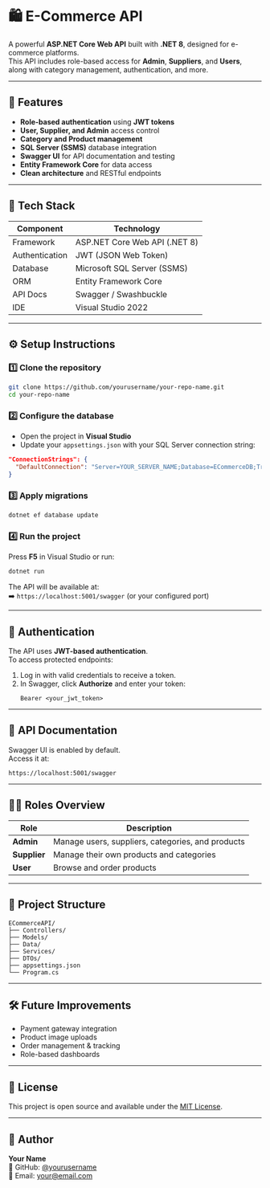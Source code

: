 # 🛍️ E-Commerce API

A powerful **ASP.NET Core Web API** built with **.NET 8**, designed for e-commerce platforms.  
This API includes role-based access for **Admin**, **Suppliers**, and **Users**, along with category management, authentication, and more.

---

## 🚀 Features

- **Role-based authentication** using **JWT tokens**
- **User, Supplier, and Admin** access control
- **Category and Product management**
- **SQL Server (SSMS)** database integration
- **Swagger UI** for API documentation and testing
- **Entity Framework Core** for data access
- **Clean architecture** and RESTful endpoints

---

## 🧱 Tech Stack

| Component | Technology |
|------------|-------------|
| Framework | ASP.NET Core Web API (.NET 8) |
| Authentication | JWT (JSON Web Token) |
| Database | Microsoft SQL Server (SSMS) |
| ORM | Entity Framework Core |
| API Docs | Swagger / Swashbuckle |
| IDE | Visual Studio 2022 |

---

## ⚙️ Setup Instructions

### 1️⃣ Clone the repository
```bash
git clone https://github.com/yourusername/your-repo-name.git
cd your-repo-name
```

### 2️⃣ Configure the database
- Open the project in **Visual Studio**  
- Update your `appsettings.json` with your SQL Server connection string:
```json
"ConnectionStrings": {
  "DefaultConnection": "Server=YOUR_SERVER_NAME;Database=ECommerceDB;Trusted_Connection=True;MultipleActiveResultSets=true"
}
```

### 3️⃣ Apply migrations
```bash
dotnet ef database update
```

### 4️⃣ Run the project
Press **F5** in Visual Studio or run:
```bash
dotnet run
```

The API will be available at:  
➡️ `https://localhost:5001/swagger` (or your configured port)

---

## 🔑 Authentication

The API uses **JWT-based authentication**.  
To access protected endpoints:
1. Log in with valid credentials to receive a token.
2. In Swagger, click **Authorize** and enter your token:
   ```
   Bearer <your_jwt_token>
   ```

---

## 🧪 API Documentation

Swagger UI is enabled by default.  
Access it at:
```
https://localhost:5001/swagger
```

---

## 🧑‍💻 Roles Overview

| Role | Description |
|------|--------------|
| **Admin** | Manage users, suppliers, categories, and products |
| **Supplier** | Manage their own products and categories |
| **User** | Browse and order products |

---

## 📂 Project Structure

```
ECommerceAPI/
├── Controllers/
├── Models/
├── Data/
├── Services/
├── DTOs/
├── appsettings.json
└── Program.cs
```

---

## 🛠️ Future Improvements

- Payment gateway integration  
- Product image uploads  
- Order management & tracking  
- Role-based dashboards  

---

## 📄 License

This project is open source and available under the [MIT License](LICENSE).

---

## 👤 Author

**Your Name**  
💼 GitHub: [@yourusername](https://github.com/yourusername)  
📧 Email: your@email.com  
